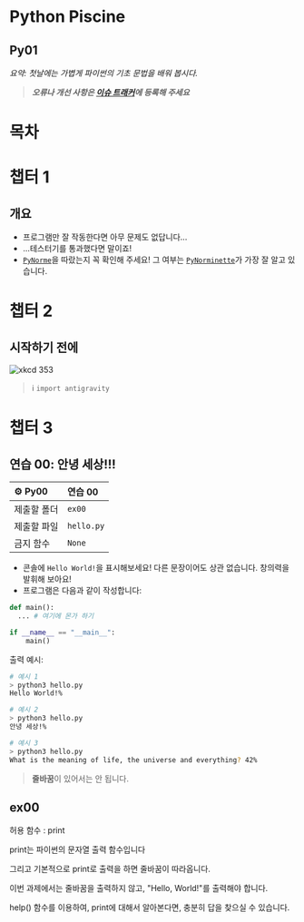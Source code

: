 # Python Piscine

## Py01

_요약: 첫날에는 가볍게 파이썬의 기초 문법을 배워 봅시다._

> **_오류나 개선 사항은 [이슈 트래커](https://github.com/youkim005/PythonFromHell/issues)에 등록해 주세요_**

# 목차

# 챕터 1

## 개요

- 프로그램만 잘 작동한다면 아무 문제도 없답니다...
- ...테스터기를 통과했다면 말이죠!
- [`PyNorme`](../README.md#PyNorme)을 따랐는지 꼭 확인해 주세요! 그 여부는 [`PyNorminette`](../README.md#PyNorminette)가 가장 잘 알고 있습니다.

# 챕터 2

## 시작하기 전에

![xkcd 353](https://imgs.xkcd.com/comics/python.png)

> ℹ️ `import antigravity`

# 챕터 3

## 연습 00: 안녕 세상!!!

| ⚙️ Py00     | 연습 00    |
| :---------- | :--------- |
| 제출할 폴더 | `ex00`     |
| 제출할 파일 | `hello.py` |
| 금지 함수   | `None`     |

- 콘솔에 `Hello World!`을 표시해보세요! 다른 문장이어도 상관 없습니다. 창의력을 발휘해 보아요!
- 프로그램은 다음과 같이 작성합니다:

```python
def main():
  ... # 여기에 몬가 하기

if __name__ == "__main__":
    main()
```

출력 예시:

```bash
# 예시 1
> python3 hello.py
Hello World!%

# 예시 2
> python3 hello.py
안녕 세상!%

# 예시 3
> python3 hello.py
What is the meaning of life, the universe and everything? 42%
```

> **줄바꿈**이 있어서는 안 됩니다.

## ex00

허용 함수 : print

print는 파이썬의 문자열 출력 함수입니다

그리고 기본적으로 print로 출력을 하면 줄바꿈이 따라옵니다.

이번 과제에서는 줄바꿈을 출력하지 않고, "Hello, World!"를 출력해야 합니다.

help() 함수를 이용하여, print에 대해서 알아본다면, 충분히 답을 찾으실 수 있습니다.

